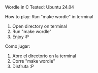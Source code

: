 Wordle in C
Tested: Ubuntu 24.04

How to play: Run "make wordle" in terminal
 1. Open directory on terminal
 2. Run "make wordle"
 3. Enjoy :P

Como jugar: 
  1. Abre el directorio en la terminal
  2. Corre "make wordle"
  3. Disfruta :P
